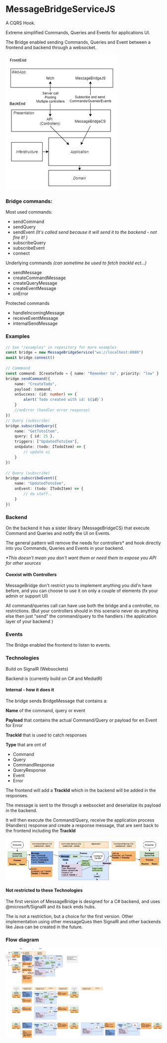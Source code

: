 # MessageBridgeServiceJS
A CQRS Hook. 

Extreme simplified Commands, Queries and Events for applications UI.

The Bridge enabled sending Commands, Queries and Event between a frontend and backend
through a websocket.


![Overview-diagram](docs/Overview-diagram.jpg)

### Bridge commands:
Most used commands:
 - sendCommand
 - sendQuery
 - sendEvent _(It's called send because it will send it to the backend - not fire it! )_
 - subscribeQuery
 - subscribeEvent
 - connect


Underlying commands _(can sometime be used to fetch trackId ect...)_

 - sendMessage
 - createCommandMessage
 - createQueryMessage
 - createEventMessage
 - onError

Protected commands

 - handleIncomingMessage
 - receiveEventMessage
 - internalSendMessage


### Examples

```ts
// See "/examples" in repository for more examples
const bridge = new MessageBridgeService("ws://localhost:8080")
await bridge.connect()

// Commmand
const command: ICreateTodo = { name: "Remember to", priority: "low" } 
bridge.sendCommand({
    name: "CreateTodo", 
    payload: command,
    onSuccess: (id: number) => {
        alert(`Todo created with id: ${id}`)
    }
    //onError (handler error response)
})
// Query (subscribe)
bridge.subscribeQuery({
    name: "GetTotoItem",
    query: { id: 25 },
    triggers: ["UpdatedTotoIem"],
    onUpdate: (todo: ITodoItem) => {
        // update ui
    }
})

// Query (subscribe)
bridge.subscribeEvent({
    name: "UpdatedTotoIem",
    onEvent: (todo: ITodoItem) => {
        // do stoff..
    }
})

```


### Backend

On the backend it has a sister library (MessageBridgeCS) that execute Command and Queries and notify the UI on Events.

The general pattern will remove the needs for controllers* and hook directly into you Commands, Queries and Events in your backend.

_*This doesn't mean you don't want them or need them to expose you API for other sources_

#### Coexist with Controllers


MessageBridge don't restrict you to implement anything you did'n have before,
and you can choose to use it on only a couple of elements 
(fx your admin or support UI) 

All command/queries call can have use both the bridge and a controller, 
no restrictions. 
(But your controllers should in this scenario never do anything 
else then just "send" the command/query to the handlers 
i the application layer of your backend )  


### Events

The Bridge enabled the frontend to listen to events.


### Technologies

Build on SignalR (Websockets)

Backend is (currently build on C# and MediatR)

#### Internal - how it does it 
The bridge sends BridgeMessage that contains a:

**Name** of the command,  query or event

**Payload** that contains the actual Command/Query or payload for en Event for Error

**TrackId** that is used to catch responses 

**Type** that are ont of
- Command
- Query
- CommandResponse
- QueryResponse
- Event
- Error



The frontend will add a **TrackId** which in the backend will be added in the responses.

The message is sent to the through a websocket and 
deserialize its payload in the backend.

It will then execute the Command/Query, receive the application process (Handlers)
response and create a response message, 
that are sent back to the frontend including the **TrackId**

![Overview-diagram](docs/Command-flow.jpg)



#### Not restricted to these Technologies

The first version of MessageBridge is designed for a C# backend,
and uses @microsoft/SignalR and its back ends hubs.

The is not a restriction, but a choice for the first version. 
Other implementation using other messageQues then SignalR 
and other backends like Java can be created in the future.


### Flow diagram

![Flow-diagram](docs/CommandServiceDiagram.jpg)